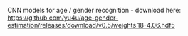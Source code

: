 CNN models for age / gender recognition - download here: https://github.com/yu4u/age-gender-estimation/releases/download/v0.5/weights.18-4.06.hdf5
